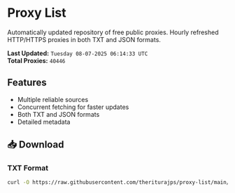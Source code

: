 # Proxy List

Automatically updated repository of free public proxies. Hourly refreshed HTTP/HTTPS proxies in both TXT and JSON formats.

**Last Updated:** `Tuesday 08-07-2025 06:14:33 UTC`  
**Total Proxies:** `40446`

## Features
- Multiple reliable sources
- Concurrent fetching for faster updates
- Both TXT and JSON formats
- Detailed metadata

## 📥 Download

### TXT Format
```bash
curl -O https://raw.githubusercontent.com/theriturajps/proxy-list/main/proxies.txt